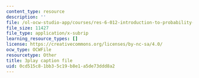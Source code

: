 ```yaml
---
content_type: resource
description: ''
file: /ol-ocw-studio-app/courses/res-6-012-introduction-to-probability-spring-2018/0cd515c81bb35c19b8e1a5de73ddd8a2_t_EcSVTWmwk.vtt
file_size: 11427
file_type: application/x-subrip
learning_resource_types: []
license: https://creativecommons.org/licenses/by-nc-sa/4.0/
ocw_type: OCWFile
resourcetype: Other
title: 3play caption file
uid: 0cd515c8-1bb3-5c19-b8e1-a5de73ddd8a2
---
```

